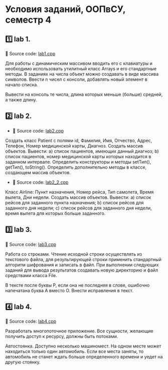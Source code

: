 # Условия заданий, ООПвСУ, семестр 4

## 1️⃣ lab 1.
📂 Source code: [lab1.cpp](/oop/sem2/lab1.cpp)

Для работы с динамическим массивом вводить его с клавиатуры и необходимо использовать утилитный класс Arrays и его стандартные методы. В заданиях на числа объект можно создавать в виде массива символов. Ввести n чисел с консоли, добавлять новый элемент в начало списка.

Вывести на консоль те числа, длина которых меньше (больше) средней, а также длину.

## 2️⃣ lab 2.
- 📂 Source code: [lab2.cpp](/oop/sem2/lab2.cpp)

Создать класс Patient с полями id, Фамилия, Имя, Отчество, Адрес, Телефон, Номер медицинской карты, Диагноз. Создать массив объектов. Вывести: a) список пациентов, имеющих данный диагноз; b) список пациентов, номер медицинской карты которых находится в заданном интервале. Определить конструкторы и методы setТип(), getТип(), toString(). Определить дополнительно методы в классе, создающем массив объектов.

- 📂 Source code: [lab2_2.cpp](/oop/sem2/lab2_1.cpp)

 Класс Airline: Пункт назначения, Номер рейса, Тип самолета, Время вылета, Дни недели. Создать массив объектов. Вывести: a) список рейсов для заданного пункта назначения; b) список рейсов для заданного дня недели; c) список рейсов для заданного дня недели, время вылета для которых больше заданного.

## 3️⃣ lab 3.
📂 Source code: [lab3.cpp](/oop/sem2/lab3.cpp)

Работа со строками. Чтение исходной строки осуществлять из текстового файла, для результирующей строки применить стандартный алгоритм шифрования и записать в файл. При выполнении следующих заданий для вывода результатов создавать новую директорию и файл средствами класса File.

В тексте после буквы Р, если она не последняя в слове, ошибочно напечатана буква А вместо О. Внести исправления в текст.

## 4️⃣ lab 4.
📂 Source code: [lab4.cpp](/oop/sem2/lab4.cpp)

Разработать многопоточное приложение. Все сущности, желающие получить доступ к ресурсу, должны быть потоками.

Автостоянка. Доступно несколько машиномест. На одном месте может находиться только один автомобиль. Если все места заняты, то автомобиль не станет ждать больше определенного времени и уедет на другую стоянку.